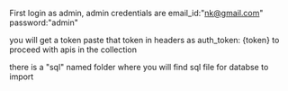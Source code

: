 First login as admin, admin credentials are 
email_id:"nk@gmail.com"
password:"admin"

you will get a token
paste that token in headers as 
auth_token: {token}
to proceed with apis in the collection


there is a "sql" named folder where you will find sql file for databse to import
